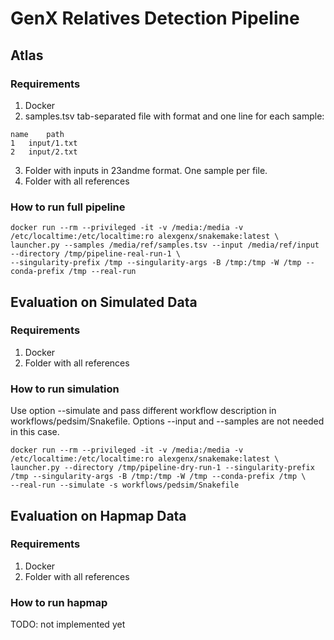 # GenX Relatives Detection Pipeline


## Atlas

### Requirements

1. Docker
2. samples.tsv tab-separated file with format and one line for each sample:
```text
name	path
1	input/1.txt
2	input/2.txt
```
3. Folder with inputs in 23andme format. One sample per file.
4. Folder with all references

### How to run full pipeline

```shell script
docker run --rm --privileged -it -v /media:/media -v /etc/localtime:/etc/localtime:ro alexgenx/snakemake:latest \ 
launcher.py --samples /media/ref/samples.tsv --input /media/ref/input --directory /tmp/pipeline-real-run-1 \
--singularity-prefix /tmp --singularity-args -B /tmp:/tmp -W /tmp --conda-prefix /tmp --real-run
```

## Evaluation on Simulated Data

### Requirements

1. Docker
2. Folder with all references

### How to run simulation

Use option --simulate and pass different workflow description in workflows/pedsim/Snakefile. 
Options --input and --samples are not needed in this case.

```shell script
docker run --rm --privileged -it -v /media:/media -v /etc/localtime:/etc/localtime:ro alexgenx/snakemake:latest \ 
launcher.py --directory /tmp/pipeline-dry-run-1 --singularity-prefix /tmp --singularity-args -B /tmp:/tmp -W /tmp --conda-prefix /tmp \
--real-run --simulate -s workflows/pedsim/Snakefile
```

## Evaluation on Hapmap Data

### Requirements

1. Docker
2. Folder with all references

### How to run hapmap

TODO: not implemented yet
